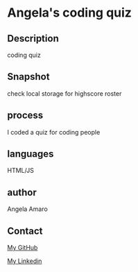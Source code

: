 
# Angela's coding quiz

## Description

coding quiz

## Snapshot
 
[](./quiz.png)


check local storage for highscore roster

## process 

I coded a quiz for coding people

## languages

HTML/JS

## author

Angela Amaro

## Contact 

[My GitHub](https://github.com/Angela-Amaro)

[My Linkedin](https://www.linkedin.com/in/angela-amaro-342792204/)
